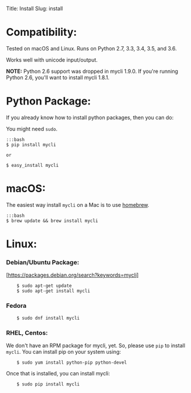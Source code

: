 Title: Install
Slug: install

# Compatibility:

Tested on macOS and Linux. Runs on Python 2.7, 3.3, 3.4, 3.5, and 3.6.

Works well with unicode input/output.

**NOTE:** Python 2.6 support was dropped in mycli 1.9.0. If you're running
Python 2.6, you'll want to install mycli 1.8.1.


# Python Package:

If you already know how to install python packages, then you can do:

You might need ``sudo``.

    :::bash
    $ pip install mycli

    or

    $ easy_install mycli


# macOS:

The easiest way install ``mycli`` on a Mac is to use [homebrew].

    :::bash
    $ brew update && brew install mycli

# Linux:

### Debian/Ubuntu Package:

[https://packages.debian.org/search?keywords=mycli]

```
    $ sudo apt-get update
    $ sudo apt-get install mycli
```

### Fedora

```
    $ sudo dnf install mycli
```

### RHEL, Centos:

We don't have an RPM package for mycli, yet. So, please use `pip` to install `mycli`. You can install pip on your system using:

```
    $ sudo yum install python-pip python-devel
```

Once that is installed, you can install mycli:

```
    $ sudo pip install mycli
```

[homebrew]: http://brew.sh/
[https://packages.debian.org/search?keywords=mycli]: https://packages.debian.org/search?keywords=mycli
